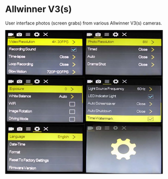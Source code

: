 # Allwinner V3(s)

User interface photos (screen grabs) from various Allwinner V3(s) cameras.

![Settings menu screens](allwinner-v3-settings-menu-screens2.jpg)